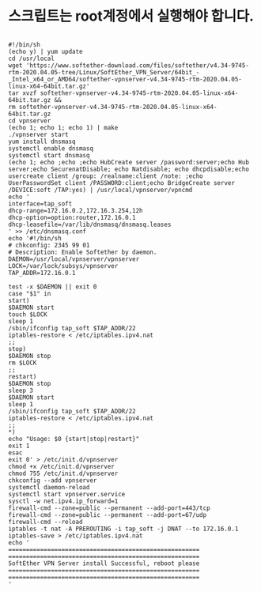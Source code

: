 # 스크립트는 root계정에서 실행해야 합니다.

<pre>
<code>
#!/bin/sh
(echo y) | yum update
cd /usr/local
wget 'https://www.softether-download.com/files/softether/v4.34-9745-rtm-2020.04.05-tree/Linux/SoftEther_VPN_Server/64bit_-_Intel_x64_or_AMD64/softether-vpnserver-v4.34-9745-rtm-2020.04.05-linux-x64-64bit.tar.gz'
tar xvzf softether-vpnserver-v4.34-9745-rtm-2020.04.05-linux-x64-64bit.tar.gz &&
rm softether-vpnserver-v4.34-9745-rtm-2020.04.05-linux-x64-64bit.tar.gz
cd vpnserver
(echo 1; echo 1; echo 1) | make
./vpnserver start
yum install dnsmasq
systemctl enable dnsmasq
systemctl start dnsmasq
(echo 1; echo ;echo ;echo HubCreate server /password:server;echo Hub server;echo SecurenatDisable; echo Natdisable; echo dhcpdisable;echo usercreate client /group: /realname:client /note: ;echo UserPasswordSet client /PASSWORD:client;echo BridgeCreate server /DEVICE:soft /TAP:yes) | /usr/local/vpnserver/vpncmd
echo '
interface=tap_soft
dhcp-range=172.16.0.2,172.16.3.254,12h
dhcp-option=option:router,172.16.0.1
dhcp-leasefile=/var/lib/dnsmasq/dnsmasq.leases
' >> /etc/dnsmasq.conf
echo '#!/bin/sh
# chkconfig: 2345 99 01
# Description: Enable Softether by daemon.
DAEMON=/usr/local/vpnserver/vpnserver
LOCK=/var/lock/subsys/vpnserver
TAP_ADDR=172.16.0.1

test -x $DAEMON || exit 0
case "$1" in
start)
$DAEMON start
touch $LOCK
sleep 1
/sbin/ifconfig tap_soft $TAP_ADDR/22
iptables-restore < /etc/iptables.ipv4.nat
;;
stop)
$DAEMON stop
rm $LOCK
;;
restart)
$DAEMON stop
sleep 3
$DAEMON start
sleep 1
/sbin/ifconfig tap_soft $TAP_ADDR/22
iptables-restore < /etc/iptables.ipv4.nat
;;
*)
echo "Usage: $0 {start|stop|restart}"
exit 1
esac
exit 0' > /etc/init.d/vpnserver
chmod +x /etc/init.d/vpnserver
chmod 755 /etc/init.d/vpnserver
chkconfig --add vpnserver
systemctl daemon-reload
systemctl start vpnserver.service
sysctl -w net.ipv4.ip_forward=1
firewall-cmd --zone=public --permanent --add-port=443/tcp
firewall-cmd --zone=public --permanent --add-port=67/udp
firewall-cmd --reload
iptables -t nat -A PREROUTING -i tap_soft -j DNAT --to 172.16.0.1
iptables-save > /etc/iptables.ipv4.nat
echo '
======================================================
======================================================
SoftEther VPN Server install Successful, reboot please
======================================================
======================================================
'
</code>
</pre>